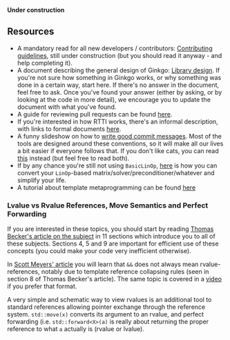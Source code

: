 __Under construction__

Resources
---------

* A mandatory read for all new developers / contributors: [Contributing guidelines](Contributing-guidelines), still under construction (but you should read it anyway - and help completing it).
* A document describing the general design of Ginkgo: [Library design](Library-design). If you're not sure how something in Ginkgo works, or why something was done in a certain way, start here. If there's no answer in the document, feel free to ask. Once you've found your answer (either by asking, or by looking at the code in more detail), we encourage you to update the document with what you've found.
* A guide for reviewing pull requests can be found [here](Instructions-for-pull-request-(PR)-reviewers).
* If you're interested in how RTTI works, there's an informal description, with links to formal documents [here](Information-about-RTTI-(RunTime-Type-Information)).
* A funny slideshow on how to [write good commit messages](https://www.slideshare.net/TarinGamberini/commit-messages-goodpractices). Most of the tools are designed around these conventions, so it will make all our lives a bit easier if everyone follows that. If you don't like cats, you can read [this](https://gist.github.com/robertpainsi/b632364184e70900af4ab688decf6f53) instead (but feel free to read both).
* If by any chance you're still not using `BasicLinOp`, [here](Updating-linear-operators-to-use-BasicLinOp---instead-of-LinOp) is how you can convert your `LinOp`-based matrix/solver/preconditioner/whatever and simplify your life.
* A tutorial about template metaprogramming can be found [here](./Introduction-to-Template-Metaprogramming)

### Lvalue vs Rvalue References, Move Semantics and Perfect Forwarding
If you are interested in these topics, you should start by reading [Thomas Becker's article on the subject](http://thbecker.net/articles/rvalue_references/section_01.html) in 11 sections which introduce you to all of these subjects. Sections 4, 5 and 9 are important for efficient use of these concepts (you could make your code very inefficient otherwise).

In [Scott Meyers' article](https://accu.org/var/uploads/journals/Overload111.pdf) you will learn that `&&` does not always mean rvalue-references, notably due to template reference collapsing rules (seen in section 8 of Thomas Becker's article). The same topic is covered in a [video](https://channel9.msdn.com/Shows/Going+Deep/Cpp-and-Beyond-2012-Scott-Meyers-Universal-References-in-Cpp11) if you prefer that format.

A very simple and schematic way to view rvalues is an additional tool to standard references allowing pointer exchange through the reference system. `std::move(x)` converts its argument to an rvalue, and perfect forwarding (i.e. `std::forward<X>(a)` is really about returning the proper reference to what `a` actually is (rvalue or lvalue).